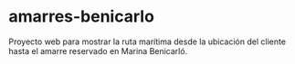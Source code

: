 # amarres-benicarlo
Proyecto web para mostrar la ruta marítima desde la ubicación del cliente hasta el amarre reservado en Marina Benicarló.
